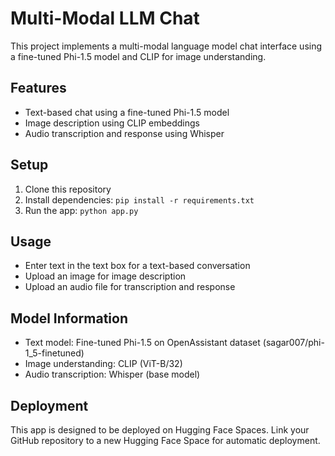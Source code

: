# Multi-Modal LLM Chat

This project implements a multi-modal language model chat interface using a fine-tuned Phi-1.5 model and CLIP for image understanding.

## Features

- Text-based chat using a fine-tuned Phi-1.5 model
- Image description using CLIP embeddings
- Audio transcription and response using Whisper

## Setup

1. Clone this repository
2. Install dependencies: `pip install -r requirements.txt`
3. Run the app: `python app.py`

## Usage

- Enter text in the text box for a text-based conversation
- Upload an image for image description
- Upload an audio file for transcription and response

## Model Information

- Text model: Fine-tuned Phi-1.5 on OpenAssistant dataset (sagar007/phi-1_5-finetuned)
- Image understanding: CLIP (ViT-B/32)
- Audio transcription: Whisper (base model)

## Deployment

This app is designed to be deployed on Hugging Face Spaces. Link your GitHub repository to a new Hugging Face Space for automatic deployment.